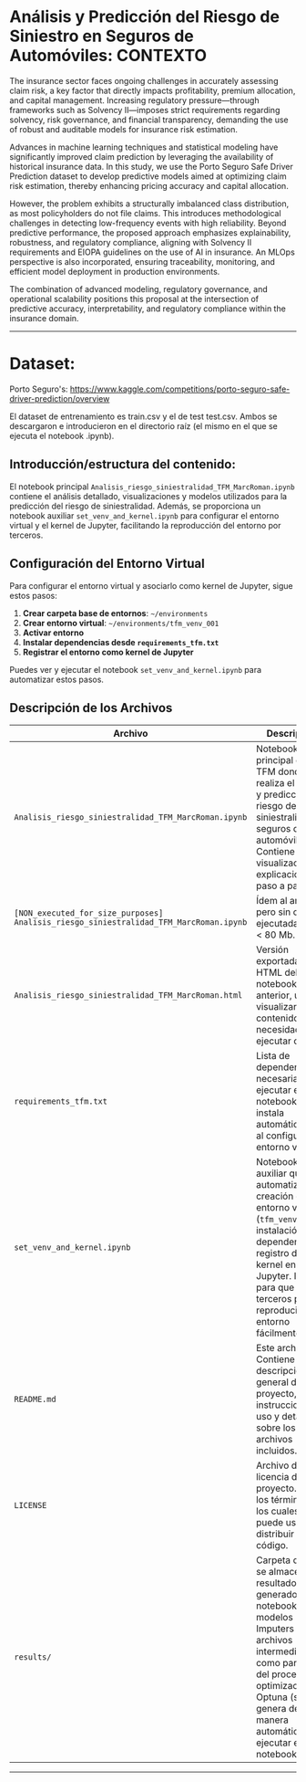 # Análisis y Predicción del Riesgo de Siniestro en Seguros de Automóviles: CONTEXTO

The insurance sector faces ongoing challenges in accurately assessing claim risk, a key factor that directly impacts profitability, premium allocation, and capital management. Increasing regulatory pressure—through frameworks such as Solvency II—imposes strict requirements regarding solvency, risk governance, and financial transparency, demanding the use of robust and auditable models for insurance risk estimation. 

Advances in machine learning techniques and statistical modeling have significantly improved claim prediction by leveraging the availability of historical insurance data. In this study, we use the Porto Seguro Safe Driver Prediction dataset to develop predictive models aimed at optimizing claim risk estimation, thereby enhancing pricing accuracy and capital allocation. 

However, the problem exhibits a structurally imbalanced class distribution, as most policyholders do not file claims. This introduces methodological challenges in detecting low-frequency events with high reliability. Beyond predictive performance, the proposed approach emphasizes explainability, robustness, and regulatory compliance, aligning with Solvency II requirements and EIOPA guidelines on the use of AI in insurance. An MLOps perspective is also incorporated, ensuring traceability, monitoring, and efficient model deployment in production environments. 

The combination of advanced modeling, regulatory governance, and operational scalability positions this proposal at the intersection of predictive accuracy, interpretability, and regulatory compliance within the insurance domain.

---

# Dataset:

Porto Seguro's: https://www.kaggle.com/competitions/porto-seguro-safe-driver-prediction/overview

El dataset de entrenamiento es train.csv y el de test test.csv. Ambos se descargaron e introducieron en el directorio raíz (el mismo en el que se ejecuta el notebook .ipynb). 

## Introducción/estructura del contenido:

El notebook principal `Analisis_riesgo_siniestralidad_TFM_MarcRoman.ipynb` contiene el análisis detallado, visualizaciones y modelos utilizados para la predicción del riesgo de siniestralidad. Además, se proporciona un notebook auxiliar `set_venv_and_kernel.ipynb` para configurar el entorno virtual y el kernel de Jupyter, facilitando la reproducción del entorno por terceros.

## Configuración del Entorno Virtual
Para configurar el entorno virtual y asociarlo como kernel de Jupyter, sigue estos pasos:

1. **Crear carpeta base de entornos**: `~/environments`
2. **Crear entorno virtual**: `~/environments/tfm_venv_001`
3. **Activar entorno**
4. **Instalar dependencias desde `requirements_tfm.txt`**
5. **Registrar el entorno como kernel de Jupyter**

Puedes ver y ejecutar el notebook `set_venv_and_kernel.ipynb` para automatizar estos pasos.

## Descripción de los Archivos

| Archivo | Descripción |
|--------|-------------|
| `Analisis_riesgo_siniestralidad_TFM_MarcRoman.ipynb` | Notebook principal del TFM donde se realiza el análisis y predicción del riesgo de siniestralidad en seguros de automóviles. Contiene código, visualizaciones y explicaciones paso a paso. |
| `[NON_executed_for_size_purposes] Analisis_riesgo_siniestralidad_TFM_MarcRoman.ipynb` | Ídem al anterior pero sin celdas ejecutadas para < 80 Mb. |
| `Analisis_riesgo_siniestralidad_TFM_MarcRoman.html` | Versión exportada en HTML del notebook anterior, útil para visualizar el contenido sin necesidad de ejecutar código. |
| `requirements_tfm.txt` | Lista de dependencias necesarias para ejecutar el notebook. Se instala automáticamente al configurar el entorno virtual. |
| `set_venv_and_kernel.ipynb` | Notebook auxiliar que automatiza la creación del entorno virtual (`tfm_venv_001`), instalación de dependencias y registro del kernel en Jupyter. Ideal para que terceros puedan reproducir el entorno fácilmente. |
| `README.md` | Este archivo. Contiene la descripción general del proyecto, instrucciones de uso y detalles sobre los archivos incluidos. |
| `LICENSE` | Archivo de licencia del proyecto. Define los términos bajo los cuales se puede usar y distribuir el código. |
| `results/` | Carpeta donde se almacenan los resultados generados por el notebook, como modelos (.pkl), Imputers y/o archivos intermedios como parametría del proceso de optimización de Optuna (se genera de manera automática al ejecutar el notebook) |

---
